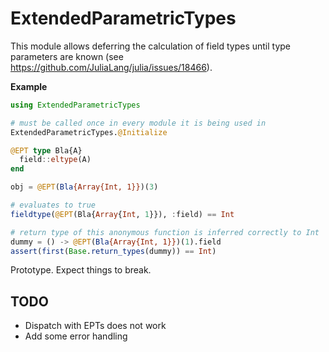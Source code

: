 # ExtendedParametricTypes

This module allows deferring the calculation of field types until type parameters are known (see https://github.com/JuliaLang/julia/issues/18466).

__Example__

```julia
using ExtendedParametricTypes

# must be called once in every module it is being used in
ExtendedParametricTypes.@Initialize

@EPT type Bla{A}
  field::eltype(A)
end

obj = @EPT(Bla{Array{Int, 1}})(3)

# evaluates to true
fieldtype(@EPT(Bla{Array{Int, 1}}), :field) == Int

# return type of this anonymous function is inferred correctly to Int
dummy = () -> @EPT(Bla{Array{Int, 1}})(1).field
assert(first(Base.return_types(dummy)) == Int)
```

Prototype. Expect things to break.

## TODO

- Dispatch with EPTs does not work
- Add some error handling
